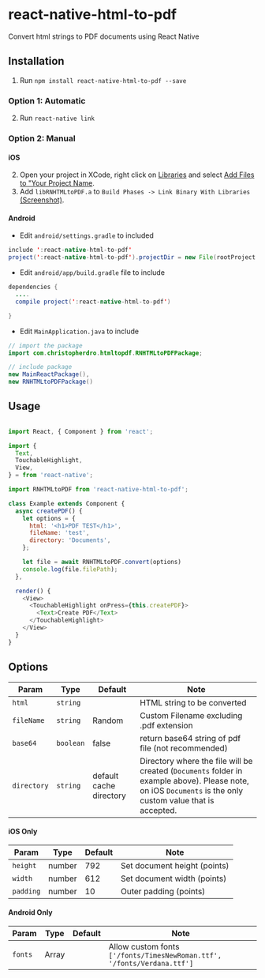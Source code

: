 # react-native-html-to-pdf

Convert html strings to PDF documents using React Native

## Installation

1. Run `npm install react-native-html-to-pdf --save`

### Option 1: Automatic

2. Run `react-native link`

### Option 2: Manual

#### iOS

2. Open your project in XCode, right click on [Libraries](http://url.brentvatne.ca/jQp8) and select [Add Files to "Your Project Name](http://url.brentvatne.ca/1gqUD).
3. Add `libRNHTMLtoPDF.a` to `Build Phases -> Link Binary With Libraries`
   [(Screenshot)](http://url.brentvatne.ca/17Xfe).

#### Android
- Edit `android/settings.gradle` to included

```java
include ':react-native-html-to-pdf'
project(':react-native-html-to-pdf').projectDir = new File(rootProject.projectDir,'../node_modules/react-native-html-to-pdf/android')
```

- Edit `android/app/build.gradle` file to include

```java
dependencies {
  ....
  compile project(':react-native-html-to-pdf')

}
```

- Edit `MainApplication.java` to include

```java
// import the package
import com.christopherdro.htmltopdf.RNHTMLtoPDFPackage;

// include package
new MainReactPackage(),
new RNHTMLtoPDFPackage()
```

## Usage
```javascript

import React, { Component } from 'react';

import {
  Text,
  TouchableHighlight,
  View,
} = from 'react-native';

import RNHTMLtoPDF from 'react-native-html-to-pdf';

class Example extends Component {
  async createPDF() {
    let options = {
      html: '<h1>PDF TEST</h1>',
      fileName: 'test',
      directory: 'Documents',
    };

    let file = await RNHTMLtoPDF.convert(options)
    console.log(file.filePath);
  },

  render() {
    <View>
      <TouchableHighlight onPress={this.createPDF}>
        <Text>Create PDF</Text>
      </TouchableHighlight>
    </View>
  }
}
```

## Options

| Param | Type | Default | Note |
|---|---|---|---|
| `html` | `string` |  | HTML string to be converted
| `fileName` | `string` | Random  | Custom Filename excluding .pdf extension
| `base64` | `boolean` | false  | return base64 string of pdf file (not recommended)
| `directory` | `string` |default cache directory| Directory where the file will be created (`Documents` folder in example above). Please note, on iOS `Documents` is the only custom value that is accepted.


#### iOS Only

| Param | Type | Default | Note |
|---|---|---|---|
| `height` | number | 792  | Set document height (points)
| `width` | number | 612  | Set document width (points)
| `padding` | number | 10  | Outer padding (points)


#### Android Only

| Param | Type | Default | Note |
|---|---|---|---|
| `fonts` | Array | | Allow custom fonts `['/fonts/TimesNewRoman.ttf', '/fonts/Verdana.ttf']`
